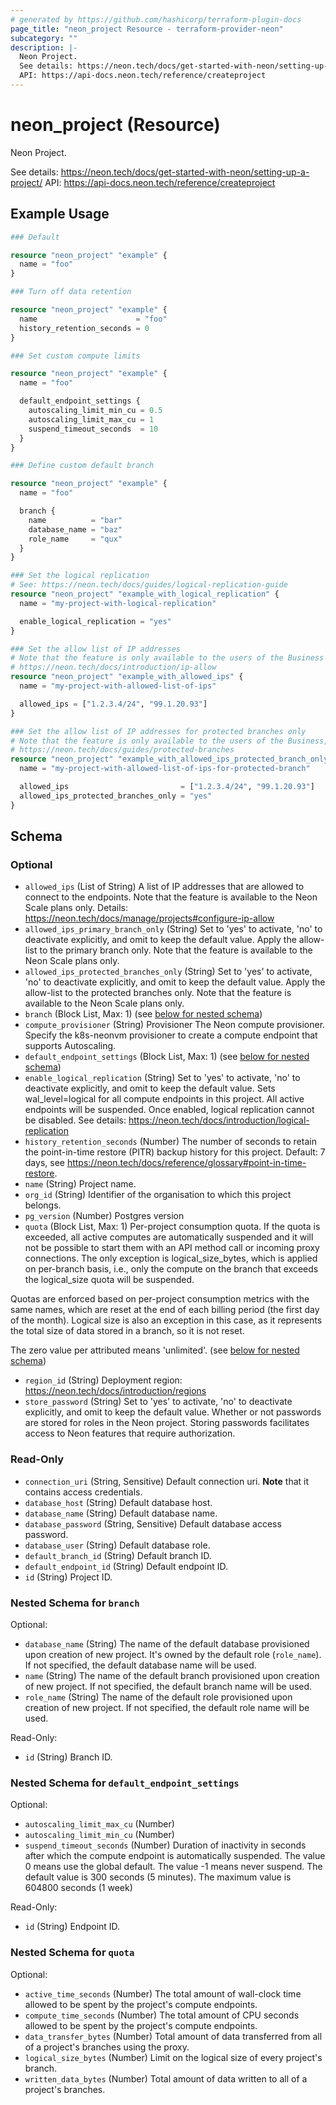 ```yaml
---
# generated by https://github.com/hashicorp/terraform-plugin-docs
page_title: "neon_project Resource - terraform-provider-neon"
subcategory: ""
description: |-
  Neon Project.
  See details: https://neon.tech/docs/get-started-with-neon/setting-up-a-project/
  API: https://api-docs.neon.tech/reference/createproject
---
```


# neon_project (Resource)

Neon Project.

See details: https://neon.tech/docs/get-started-with-neon/setting-up-a-project/
API: https://api-docs.neon.tech/reference/createproject

## Example Usage

```terraform
### Default

resource "neon_project" "example" {
  name = "foo"
}

### Turn off data retention

resource "neon_project" "example" {
  name                      = "foo"
  history_retention_seconds = 0
}

### Set custom compute limits

resource "neon_project" "example" {
  name = "foo"

  default_endpoint_settings {
    autoscaling_limit_min_cu = 0.5
    autoscaling_limit_max_cu = 1
    suspend_timeout_seconds  = 10
  }
}

### Define custom default branch

resource "neon_project" "example" {
  name = "foo"

  branch {
    name          = "bar"
    database_name = "baz"
    role_name     = "qux"
  }
}

### Set the logical replication
# See: https://neon.tech/docs/guides/logical-replication-guide
resource "neon_project" "example_with_logical_replication" {
  name = "my-project-with-logical-replication"

  enable_logical_replication = "yes"
}

### Set the allow list of IP addresses
# Note that the feature is only available to the users of the Business plan:
# https://neon.tech/docs/introduction/ip-allow
resource "neon_project" "example_with_allowed_ips" {
  name = "my-project-with-allowed-list-of-ips"

  allowed_ips = ["1.2.3.4/24", "99.1.20.93"]
}

### Set the allow list of IP addresses for protected branches only
# Note that the feature is only available to the users of the Business, or Scale plans:
# https://neon.tech/docs/guides/protected-branches
resource "neon_project" "example_with_allowed_ips_protected_branch_only" {
  name = "my-project-with-allowed-list-of-ips-for-protected-branch"

  allowed_ips                         = ["1.2.3.4/24", "99.1.20.93"]
  allowed_ips_protected_branches_only = "yes"
}
```

<!-- schema generated by tfplugindocs -->
## Schema

### Optional

- `allowed_ips` (List of String) A list of IP addresses that are allowed to connect to the endpoints.
Note that the feature is available to the Neon Scale plans only. Details: https://neon.tech/docs/manage/projects#configure-ip-allow
- `allowed_ips_primary_branch_only` (String) Set to 'yes' to activate, 'no' to deactivate explicitly, and omit to keep the default value.
Apply the allow-list to the primary branch only.
Note that the feature is available to the Neon Scale plans only.
- `allowed_ips_protected_branches_only` (String) Set to 'yes' to activate, 'no' to deactivate explicitly, and omit to keep the default value.
Apply the allow-list to the protected branches only.
Note that the feature is available to the Neon Scale plans only.
- `branch` (Block List, Max: 1) (see [below for nested schema](#nestedblock--branch))
- `compute_provisioner` (String) Provisioner The Neon compute provisioner.
Specify the k8s-neonvm provisioner to create a compute endpoint that supports Autoscaling.
- `default_endpoint_settings` (Block List, Max: 1) (see [below for nested schema](#nestedblock--default_endpoint_settings))
- `enable_logical_replication` (String) Set to 'yes' to activate, 'no' to deactivate explicitly, and omit to keep the default value.
Sets wal_level=logical for all compute endpoints in this project.
All active endpoints will be suspended. Once enabled, logical replication cannot be disabled.
See details: https://neon.tech/docs/introduction/logical-replication
- `history_retention_seconds` (Number) The number of seconds to retain the point-in-time restore (PITR) backup history for this project.
Default: 7 days, see https://neon.tech/docs/reference/glossary#point-in-time-restore.
- `name` (String) Project name.
- `org_id` (String) Identifier of the organisation to which this project belongs.
- `pg_version` (Number) Postgres version
- `quota` (Block List, Max: 1) Per-project consumption quota. If the quota is exceeded, all active computes
are automatically suspended and it will not be possible to start them with
an API method call or incoming proxy connections. The only exception is
logical_size_bytes, which is applied on per-branch basis, i.e., only the
compute on the branch that exceeds the logical_size quota will be suspended.

Quotas are enforced based on per-project consumption metrics with the same names,
which are reset at the end of each billing period (the first day of the month).
Logical size is also an exception in this case, as it represents the total size
of data stored in a branch, so it is not reset.

The zero value per attributed means 'unlimited'. (see [below for nested schema](#nestedblock--quota))
- `region_id` (String) Deployment region: https://neon.tech/docs/introduction/regions
- `store_password` (String) Set to 'yes' to activate, 'no' to deactivate explicitly, and omit to keep the default value.
Whether or not passwords are stored for roles in the Neon project. 
Storing passwords facilitates access to Neon features that require authorization.

### Read-Only

- `connection_uri` (String, Sensitive) Default connection uri. **Note** that it contains access credentials.
- `database_host` (String) Default database host.
- `database_name` (String) Default database name.
- `database_password` (String, Sensitive) Default database access password.
- `database_user` (String) Default database role.
- `default_branch_id` (String) Default branch ID.
- `default_endpoint_id` (String) Default endpoint ID.
- `id` (String) Project ID.

<a id="nestedblock--branch"></a>
### Nested Schema for `branch`

Optional:

- `database_name` (String) The name of the default database provisioned upon creation of new project. It's owned by the default role (`role_name`).
If not specified, the default database name will be used.
- `name` (String) The name of the default branch provisioned upon creation of new project. 
If not specified, the default branch name will be used.
- `role_name` (String) The name of the default role provisioned upon creation of new project.
If not specified, the default role name will be used.

Read-Only:

- `id` (String) Branch ID.


<a id="nestedblock--default_endpoint_settings"></a>
### Nested Schema for `default_endpoint_settings`

Optional:

- `autoscaling_limit_max_cu` (Number)
- `autoscaling_limit_min_cu` (Number)
- `suspend_timeout_seconds` (Number) Duration of inactivity in seconds after which the compute endpoint is automatically suspended.
The value 0 means use the global default.
The value -1 means never suspend. The default value is 300 seconds (5 minutes).
The maximum value is 604800 seconds (1 week)

Read-Only:

- `id` (String) Endpoint ID.


<a id="nestedblock--quota"></a>
### Nested Schema for `quota`

Optional:

- `active_time_seconds` (Number) The total amount of wall-clock time allowed to be spent by the project's compute endpoints.
- `compute_time_seconds` (Number) The total amount of CPU seconds allowed to be spent by the project's compute endpoints.
- `data_transfer_bytes` (Number) Total amount of data transferred from all of a project's branches using the proxy.
- `logical_size_bytes` (Number) Limit on the logical size of every project's branch.
- `written_data_bytes` (Number) Total amount of data written to all of a project's branches.
